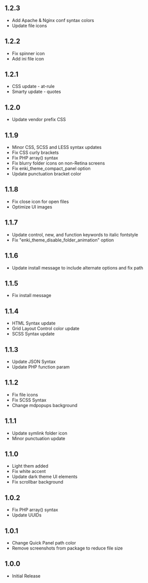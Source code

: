 ## 1.2.3
* Add Apache & Nginx conf syntax colors
* Update file icons

## 1.2.2
* Fix spinner icon
* Add ini file icon

## 1.2.1
* CSS update - at-rule
* Smarty update - quotes

## 1.2.0
* Update vendor prefix CSS

## 1.1.9
* Minor CSS, SCSS and LESS syntax updates
* Fix CSS curly brackets
* Fix PHP array() syntax
* Fix blurry folder icons on non-Retina screens
* Fix enki_theme_compact_panel option
* Update punctuation bracket color

## 1.1.8
* Fix close icon for open files
* Optimize UI images

## 1.1.7
* Update control, new, and function keywords to italic fontstyle
* Fix "enki_theme_disable_folder_animation" option

## 1.1.6
* Update install message to include alternate options and fix path

## 1.1.5
* Fix install message

## 1.1.4
* HTML Syntax update
* Grid Layout Control color update
* SCSS Syntax update

## 1.1.3
* Update JSON Syntax
* Update PHP function param

## 1.1.2
* Fix file icons
* Fix SCSS Syntax
* Change mdpopups background

## 1.1.1
* Update symlink folder icon
* Minor punctuation update

## 1.1.0
* Light them added
* Fix white accent
* Update dark theme UI elements
* Fix scrollbar background

## 1.0.2
* Fix PHP array() syntax
* Update UUIDs

## 1.0.1
* Change Quick Panel path color
* Remove screenshots from package to reduce file size

## 1.0.0
* Initial Release

